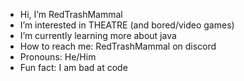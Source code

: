 - Hi, I’m RedTrashMammal
- I’m interested in THEATRE (and bored/video games)
- I’m currently learning more about java
- How to reach me: RedTrashMammal on discord
- Pronouns: He/Him
- Fun fact: I am bad at code

<!---
RedTrashMammal/RedTrashMammal is a ✨ special ✨ repository because its `README.md` (this file) appears on your GitHub profile.
You can click the Preview link to take a look at your changes.
--->
